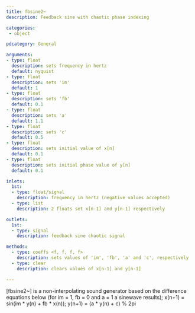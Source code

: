 ```yaml
---
title: fbsine2~
description: Feedback sine with chaotic phase indexing

categories:
 - object

pdcategory: General

arguments:
- type: float
  description: sets frequency in hertz
  default: nyquist
- type: float
  description: sets 'im'
  default: 1
- type: float
  description: sets 'fb'
  default: 0.1
- type: float
  description: sets 'a'
  default: 1.1
- type: float
  description: sets 'c'
  default: 0.5
- type: float
  description: sets initial value of x[n]
  default: 0.1
- type: float
  description: sets initial phase value of y[n]
  default: 0.1

inlets:
  1st:
  - type: float/signal
    description: frequency in hertz (negative values accepted)
  - type: list
    description: 2 floats set x[n-1] and y[n-1] respectively

outlets:
  1st:
  - type: signal
    description: feedback sine chaotic signal

methods:
  - type: coeffs <f, f, f, f>
    description: sets values of 'im', 'fb', 'a' and 'c', respectively
  - type: clear
    description: clears values of x[n-1] and y[n-1]

---
```


[fbsine2~] is a non-interpolating sound generator based on the difference equations below (for im = 1, fb = 0 and a = 1 a sinewave results);
x(n+1) = sin(im * y(n) + fb * x(n));
y(n+1) = (a * y(n) + c) % 2pi

